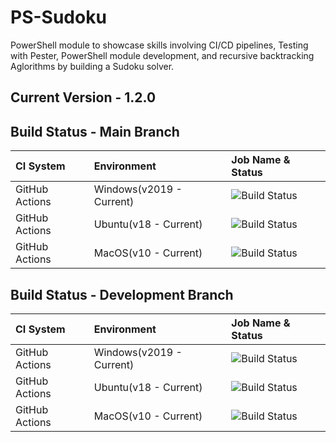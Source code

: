 # PS-Sudoku
PowerShell module to showcase skills involving CI/CD pipelines, Testing with Pester, PowerShell module development, and recursive backtracking Aglorithms by building a Sudoku solver.

## Current Version - 1.2.0

## Build Status - Main Branch
| CI System | Environment | Job Name & Status |
| :--- | :--- | :--- |
| GitHub Actions | Windows(v2019 - Current) | ![Build Status](https://github.com/DavisHenckel/Powershell-CICD/actions/workflows/WindowsProd.yml/badge.svg)  |
| GitHub Actions | Ubuntu(v18 - Current) | ![Build Status](https://github.com/DavisHenckel/Powershell-CICD/actions/workflows/LinuxProd.yml/badge.svg) |  
| GitHub Actions | MacOS(v10 - Current) | ![Build Status](https://github.com/DavisHenckel/Powershell-CICD/actions/workflows/MacOSProd.yml/badge.svg)

## Build Status - Development Branch
| CI System | Environment | Job Name & Status |
| :--- | :--- | :--- |
| GitHub Actions | Windows(v2019 - Current) | ![Build Status](https://github.com/DavisHenckel/Powershell-CICD/actions/workflows/WindowsDev.yml/badge.svg)  |
| GitHub Actions | Ubuntu(v18 - Current) | ![Build Status](https://github.com/DavisHenckel/Powershell-CICD/actions/workflows/LinuxDev.yml/badge.svg) |  
| GitHub Actions | MacOS(v10 - Current) | ![Build Status](https://github.com/DavisHenckel/Powershell-CICD/actions/workflows/MacOSDev.yml/badge.svg)
